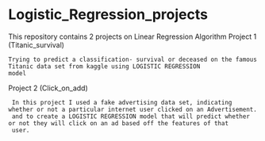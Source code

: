 # Logistic_Regression_projects
This repository contains 2 projects on Linear Regression Algorithm
Project 1  (Titanic_survival)
    
    Trying to predict a classification- survival or deceased on the famous Titanic data set from kaggle using LOGISTIC REGRESSION 
    model
    
Project 2 (Click_on_add)

     In this project I used a fake advertising data set, indicating whether or not a particular internet user clicked on an Advertisement.
     and to create a LOGISTIC REGRESSION model that will predict whether or not they will click on an ad based off the features of that 
     user.
